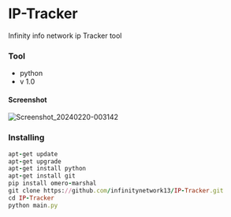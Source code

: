 # IP-Tracker
Infinity info network ip Tracker tool
### Tool
* python
* v 1.0
#### Screenshot
![Screenshot_20240220-003142](https://github.com/infinitynetwork13/IP-Tracker/assets/155347164/783b1b73-71ba-4e2b-b4f0-39066d767fd1)

### Installing
```ruby
apt-get update
apt-get upgrade
apt-get install python
apt-get install git
pip install omero-marshal
git clone https://github.com/infinitynetwork13/IP-Tracker.git
cd IP-Tracker
python main.py
```
